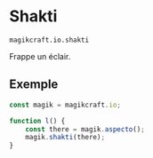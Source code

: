 
# Shakti

`magikcraft.io.shakti`

Frappe un éclair.

## Exemple

```javascript
const magik = magikcraft.io;

function l() {
    const there = magik.aspecto();
    magik.shakti(there);
}
```